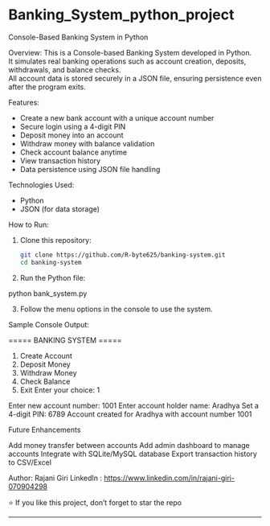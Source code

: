 # Banking_System_python_project
Console-Based Banking System in Python

Overview:
This is a Console-based Banking System developed in Python.  
It simulates real banking operations such as account creation, deposits, withdrawals, and balance checks.  
All account data is stored securely in a JSON file, ensuring persistence even after the program exits.  

 Features:
- Create a new bank account with a unique account number  
- Secure login using a 4-digit PIN 
- Deposit money into an account
- Withdraw money with balance validation  
- Check account balance anytime  
- View transaction history 
- Data persistence using JSON file handling

Technologies Used:
- Python 
- JSON (for data storage)  

 How to Run:
1. Clone this repository:
   ```bash
   git clone https://github.com/R-byte625/banking-system.git
   cd banking-system
   
2. Run the Python file:

python bank_system.py

3. Follow the menu options in the console to use the system.

 Sample Console Output:

===== BANKING SYSTEM =====
1. Create Account
2. Deposit Money
3. Withdraw Money
4. Check Balance
5. Exit
Enter your choice: 1

Enter new account number: 1001
Enter account holder name: Aradhya
Set a 4-digit PIN: 6789
Account created for Aradhya with account number 1001

Future Enhancements

Add money transfer between accounts
Add admin dashboard to manage accounts
Integrate with SQLite/MySQL database
Export transaction history to CSV/Excel

Author:
Rajani Giri
LinkedIn : https://www.linkedin.com/in/rajani-giri-070904298

⭐ If you like this project, don’t forget to star the repo
___
